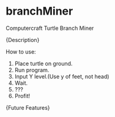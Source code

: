 # branchMiner
Computercraft Turtle Branch Miner

{Description}

How to use:
1. Place turtle on ground.
2. Run program.
3. Input Y level.(Use y of feet, not head)
4. Wait.
5. ???
6. Profit!

{Future Features}
